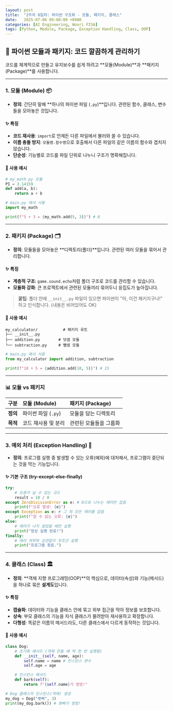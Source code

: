 ```yaml
---
layout: post
title:  "2주차 6일차: 파이썬 구조화 - 모듈, 패키지, 클래스"
date:   2025-07-06 09:00:00 +0900
categories: [AI Engineering, Woori FISA]
tags: [Python, Module, Package, Exception Handling, Class, OOP]
---
```


## 🐍 파이썬 모듈과 패키지: 코드 깔끔하게 관리하기

코드를 체계적으로 만들고 유지보수를 쉽게 하려고 **모듈(Module)**과 **패키지(Package)**를 사용합니다.

---

### 1. 모듈 (Module) 📦

- **정의**: 간단히 말해 **하나의 파이썬 파일 (`.py`)**입니다. 관련된 함수, 클래스, 변수들을 모아놓은 것입니다.

#### ✨ 특징
- **코드 재사용**: `import`로 언제든 다른 파일에서 불러와 쓸 수 있습니다.
- **이름 충돌 방지**: `모듈명.함수명`으로 호출해서 다른 파일의 같은 이름의 함수와 겹치지 않습니다.
- **단순성**: 기능별로 코드를 파일 단위로 나누니 구조가 명확해집니다.

#### 📝 사용 예시

```python
# my_math.py 모듈
PI = 3.14159
def add(a, b):
    return a + b
```
```python
# main.py 에서 사용
import my_math

print(f"5 + 3 = {my_math.add(5, 3)}") # 8
```

---

### 2. 패키지 (Package) 🗂️

- **정의**: 모듈들을 모아놓은 **디렉토리(폴더)**입니다. 관련된 여러 모듈을 묶어서 관리합니다.

#### ✨ 특징
- **계층적 구조**: `game.sound.echo`처럼 폴더 구조로 코드를 관리할 수 있습니다.
- **모듈화 강화**: 큰 프로젝트에서 관련된 모듈끼리 묶어두니 응집도가 높아집니다.

> **꿀팁**: 폴더 안에 `__init__.py` 파일이 있으면 파이썬이 "아, 이건 패키지구나!" 하고 인식합니다. (내용은 비어있어도 OK)

#### 📝 사용 예시

```
my_calculator/           # 패키지 루트
├── __init__.py
├── addition.py        # 덧셈 모듈
└── subtraction.py     # 뺄셈 모듈
```
```python
# main.py 에서 사용
from my_calculator import addition, subtraction

print(f"10 + 5 = {addition.add(10, 5)}") # 15
```

---

### 📊 모듈 vs 패키지

| 구분 | 모듈 (Module) | 패키지 (Package) |
| :--- | :--- | :--- |
| **정의** | 파이썬 파일 (`.py`) | 모듈을 담는 디렉토리 |
| **목적** | 코드 재사용 및 분리 | 관련된 모듈들을 그룹화 |

---

### 3. 예외 처리 (Exception Handling) 🚨

- **정의**: 프로그램 실행 중 발생할 수 있는 오류(예외)에 대처해서, 프로그램이 중단되는 것을 막는 기능입니다.

#### ✨ 기본 구조 (try-except-else-finally)

```python
try:
    # 오류가 날 수 있는 코드
    result = 10 / 0
except ZeroDivisionError as e: # 0으로 나누는 에러만 잡음
    print(f"오류 발생: {e}")
except Exception as e: # 그 외 모든 에러를 잡음
    print(f"알 수 없는 오류: {e}")
else:
    # 에러가 나지 않았을 때만 실행
    print("정상 실행 완료!")
finally:
    # 에러 여부와 상관없이 무조건 실행
    print("프로그램 종료.")
```

---

### 4. 클래스 (Class) 🏛️

- **정의**: **객체 지향 프로그래밍(OOP)**의 핵심으로, 데이터(속성)와 기능(메서드)을 하나로 묶은 **설계도**입니다.

#### ✨ 특징
- **캡슐화**: 데이터와 기능을 클래스 안에 묶고 외부 접근을 막아 정보를 보호합니다.
- **상속**: 부모 클래스의 기능을 자식 클래스가 물려받아 재사용하고 확장합니다.
- **다형성**: 똑같은 이름의 메서드라도, 다른 클래스에서 다르게 동작하는 것입니다.

#### 📝 사용 예시

```python
class Dog:
    # 초기화 메서드 (객체 만들 때 딱 한 번 실행됨)
    def __init__(self, name, age):
        self.name = name # 인스턴스 변수
        self.age = age

    # 인스턴스 메서드
    def bark(self):
        return f"{self.name}가 멍멍!"

# Dog 클래스의 인스턴스(객체) 생성
my_dog = Dog("뽀삐", 3)
print(my_dog.bark()) # 뽀삐가 멍멍!
```